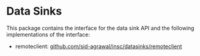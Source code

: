 # Data Sinks
This package contains the interface for the data sink API and the following implementations of the interface:
* remoteclient: [github.com/sid-agrawal/insc/datasinks/remoteclient](github.com/sid-agrawal/insc/datasinks/remoteclient)



